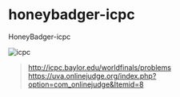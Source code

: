 # honeybadger-icpc
HoneyBadger-icpc

![icpc](http://i.ytimg.com/vi/x9Jr9JKpsX8/maxresdefault.jpg "Honey Badger")
 > http://icpc.baylor.edu/worldfinals/problems
 > https://uva.onlinejudge.org/index.php?option=com_onlinejudge&Itemid=8
 


